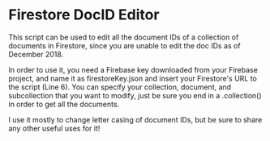 # Firestore DocID Editor

This script can be used to edit all the document IDs of a collection of documents in Firestore, since you are unable to edit the doc IDs as of December 2018.

In order to use it, you need a Firebase key downloaded from your Firebase project, and name it as firestoreKey.json and insert your Firestore's URL to the script (Line 6). You can specify your collection, document, and subcollection that you want to modify, just be sure you end in a .collection() in order to get all the documents.

I use it mostly to change letter casing of document IDs, but be sure to share any other useful uses for it!
